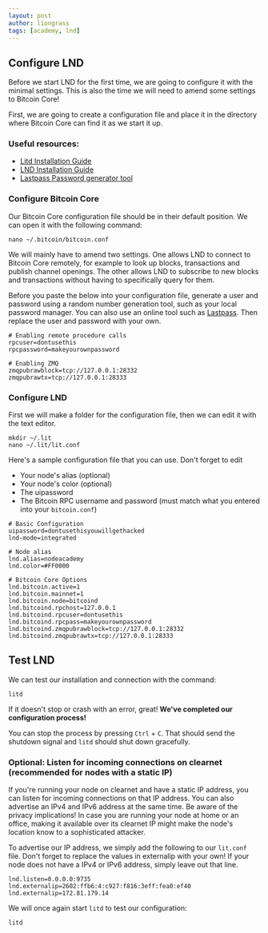 ```yaml
---
layout: post
author: liongrass
tags: [academy, lnd]
---
```


## Configure LND

Before we start LND for the first time, we are going to configure it with the minimal settings. This is also the time we will need to amend some settings to Bitcoin Core!

First, we are going to create a configuration file and place it in the directory where Bitcoin Core can find it as we start it up.

### Useful resources:

- [Litd Installation Guide](https://docs.lightning.engineering/lightning-network-tools/lightning-terminal/run-litd)
- [LND Installation Guide](https://docs.lightning.engineering/lightning-network-tools/lnd/run-lnd)
- [Lastpass Password generator tool](https://www.lastpass.com/features/password-generator#generatorTool)

### Configure Bitcoin Core

Our Bitcoin Core configuration file should be in their default position. We can open it with the following command:

```shell
nano ~/.bitcoin/bitcoin.conf
```

We will mainly have to amend two settings. One allows LND to connect to Bitcoin Core remotely, for example to look up blocks, transactions and publish channel openings. The other allows LND to subscribe to new blocks and transactions without having to specifically query for them.

Before you paste the below into your configuration file, generate a user and password using a random number generation tool, such as your local password manager. You can also use an online tool such as [Lastpass](https://www.lastpass.com/features/password-generator#generatorTool). Then replace the user and password with your own.

```
# Enabling remote procedure calls
rpcuser=dontusethis
rpcpassword=makeyourownpassword

# Enabling ZMQ
zmqpubrawblock=tcp://127.0.0.1:28332
zmqpubrawtx=tcp://127.0.0.1:28333
```

### Configure LND

First we will make a folder for the configuration file, then we can edit it with the text editor.

```shell
mkdir ~/.lit
nano ~/.lit/lit.conf
```

Here's a sample configuration file that you can use. Don't forget to edit

- Your node's alias (optional)
- Your node's color (optional)
- The uipassword
- The Bitcoin RPC username and password (must match what you entered into your `bitcoin.conf`)

```
# Basic Configuration
uipassword=dontusethisyouwillgethacked
lnd-mode=integrated

# Node alias
lnd.alias=nodeacademy
lnd.color=#FF0000

# Bitcoin Core Options
lnd.bitcoin.active=1
lnd.bitcoin.mainnet=1
lnd.bitcoin.node=bitcoind
lnd.bitcoind.rpchost=127.0.0.1
lnd.bitcoind.rpcuser=dontusethis
lnd.bitcoind.rpcpass=makeyourownpassword
lnd.bitcoind.zmqpubrawblock=tcp://127.0.0.1:28332
lnd.bitcoind.zmqpubrawtx=tcp://127.0.0.1:28333
```

## Test LND

We can test our installation and connection with the command:

```shell
litd
```

If it doesn't stop or crash with an error, great! **We've completed our configuration process!**

You can stop the process by pressing `Ctrl` + `C`. That should send the shutdown signal and `litd` should shut down gracefully.

### Optional: Listen for incoming connections on clearnet (recommended for nodes with a static IP)

If you're running your node on clearnet and have a static IP address, you can listen for incoming connections on that IP address. You can also advertise an IPv4 and IPv6 address at the same time. Be aware of the privacy implications! In case you are running your node at home or an office, making it available over its clearnet IP might make the node's location know to a sophisticated attacker.

To advertise our IP address, we simply add the following to our `lit.conf` file. Don't forget to replace the values in externalip with your own! If your node does not have a IPv4 or IPv6 address, simply leave out that line.

```
lnd.listen=0.0.0.0:9735
lnd.externalip=2602:ffb6:4:c927:f816:3eff:fea0:ef40
lnd.externalip=172.81.179.14
```

We will once again start `litd` to test our configuration:

```shell
litd
```
